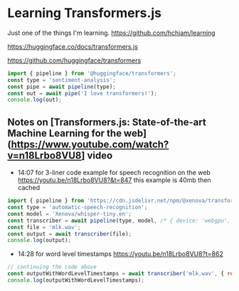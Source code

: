 # Learning Transformers.js

Just one of the things I'm learning. <https://github.com/hchiam/learning>

<https://huggingface.co/docs/transformers.js>

<https://github.com/huggingface/transformers>

```js
import { pipeline } from '@huggingface/transformers';
const type = 'sentiment-analysis';
const pipe = await pipeline(type);
const out = await pipe('I love transformers!');
console.log(out);
```

## Notes on [Transformers.js: State-of-the-art Machine Learning for the web](<https://www.youtube.com/watch?v=n18Lrbo8VU8>] video

- 14:07 for 3-liner code example for speech recognition on the web
<https://youtu.be/n18Lrbo8VU8?&t=847> this example is 40mb then cached

```js
import { pipeline } from 'https://cdn.jsdelivr.net/npm/@xenova/transformers@2.8.0';
const type = 'automatic-speech-recognition';
const model = 'Xenova/whisper-tiny.en';
const transcriber = await pipeline(type, model, /* { device: 'webgpu', } */);
const file = 'mlk.wav';
const output = await transcriber(file);
console.log(output);
```

- 14:28 for word level timestamps​ <https://youtu.be/n18Lrbo8VU8?t=862>

```js
// continuing the code above
const outputWithWordLevelTimestamps = await transcriber('mlk.wav', { return_timestamps: 'word' });
console.log(outputWithWordLevelTimestamps);
```
